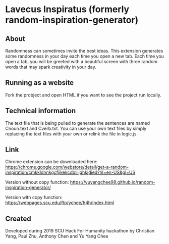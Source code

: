 # Lavecus Inspiratus (formerly random-inspiration-generator)

## About
Randomness can sometimes invite the best ideas. This extension generates some randomness in your day each time you open a new tab.
Each time you open a tab, you will be greeted with a beautiful screen with three random words that may spark creativity in your day.

## Running as a website
Fork the probject and open HTML if you want to see the project run locally.

## Technical information
The text file that is being pulled to generate the sentences are named Cnoun.text and Cverb.txt. You can use your own text files by simply replacing the text files with your own or relink the file in logic.js

## Link
Chrome extension can be downloaded here: https://chrome.google.com/webstore/detail/get-a-random-inspiration/cmkkldnnkgcfjikekcdbliijghkjdied?hl=en-US&gl=US

Version without copy function: https://yuyangchee98.github.io/random-inspiration-generator/

Version with copy function: https://webpages.scu.edu/ftp/ychee/h4h/index.html

## Created

Developed during 2019 SCU Hack For Humanity hackathon by Christian Yang, Paul Zhu, Anthony Chen and Yu Yang Chee
